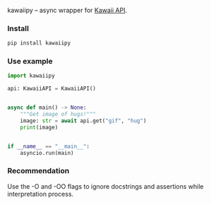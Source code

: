 kawaiipy – async wrapper for [Kawaii API](https://kawaii.red/).

### Install
```py
pip install kawaiipy
```

### Use example
```py
import kawaiipy

api: KawaiiAPI = KawaiiAPI()


async def main() -> None:
    """Get image of hugs!"""
    image: str = await api.get("gif", "hug")
    print(image)


if __name__ == "__main__":
    asyncio.run(main)
```

### Recommendation
Use the -O and -OO flags to ignore docstrings and assertions while interpretation process.
